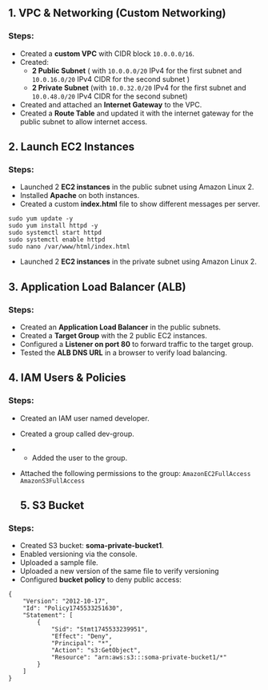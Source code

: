 ##  1. VPC & Networking (Custom Networking)

### Steps:
- Created a **custom VPC** with CIDR block `10.0.0.0/16`.
- Created:
  - **2 Public Subnet** ( with `10.0.0.0/20` IPv4 for the first subnet and `10.0.16.0/20` IPv4 CIDR for the second subnet )
  - **2 Private Subnet** (with `10.0.32.0/20` IPv4 for the first subnet and `10.0.48.0/20` IPv4 CIDR for the second subnet)
- Created and attached an **Internet Gateway** to the VPC.
- Created a **Route Table** and updated it with the internet gateway for the public subnet to allow internet access.


## 2. Launch EC2 Instances

### Steps:
- Launched 2 **EC2 instances** in the public subnet using Amazon Linux 2.
- Installed **Apache** on both instances.
- Created a custom **index.html** file to show different messages per server.
  
```
sudo yum update -y
sudo yum install httpd -y
sudo systemctl start httpd
sudo systemctl enable httpd
sudo nano /var/www/html/index.html
```
- Launched 2 **EC2 instances** in the private subnet using Amazon Linux 2.

## 3.  Application Load Balancer (ALB)

### Steps:
- Created an **Application Load Balancer** in the public subnets.
- Created a **Target Group** with the 2 public EC2 instances.
- Configured a **Listener on port 80** to forward traffic to the target group.
- Tested the **ALB DNS URL** in a browser to verify load balancing.

## 4. IAM Users & Policies
### Steps:
- Created an IAM user named developer.
- Created a group called dev-group.
- - Added the user to the group.
- Attached the following permissions to the group:
   `AmazonEC2FullAccess`
   `AmazonS3FullAccess`

  ## 5. S3 Bucket
  
### Steps:
- Created S3 bucket: **soma-private-bucket1**.
- Enabled versioning via the console.
- Uploaded a sample file.
- Uploaded a new version of the same file to verify versioning
- Configured **bucket policy** to deny public access:

```
{
    "Version": "2012-10-17",
    "Id": "Policy1745533251630",
    "Statement": [
        {
            "Sid": "Stmt1745533239951",
            "Effect": "Deny",
            "Principal": "*",
            "Action": "s3:GetObject",
            "Resource": "arn:aws:s3:::soma-private-bucket1/*"
        }
    ]
}
```



